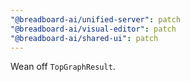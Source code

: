```yaml
---
"@breadboard-ai/unified-server": patch
"@breadboard-ai/visual-editor": patch
"@breadboard-ai/shared-ui": patch
---
```


Wean <app-basic> off `TopGraphResult`.

